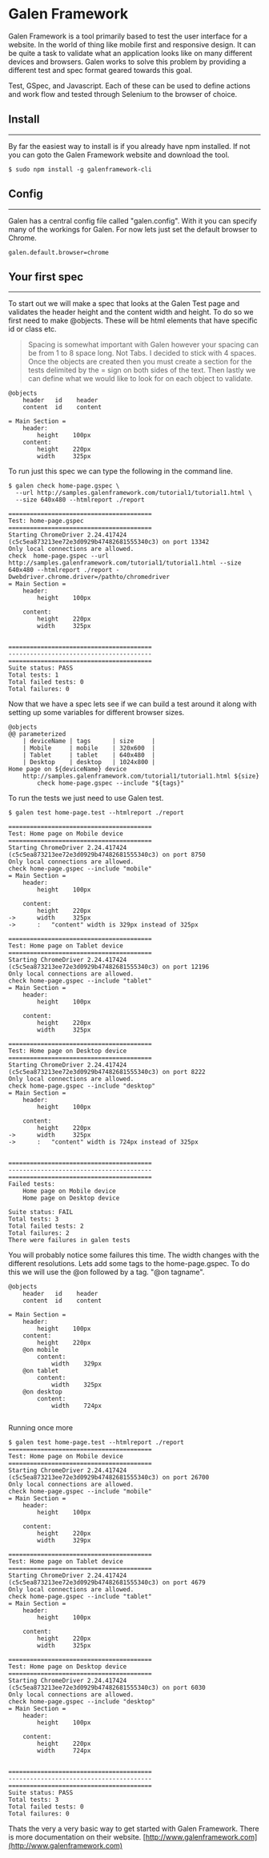 # Galen Framework

Galen Framework is a tool primarily based to test the user interface for a website.  In the world of thing like mobile first and responsive design. It can be quite a task to validate what an application looks like on many different devices and browsers. Galen works to solve this problem by providing a different test and spec format geared towards this goal.

Test, GSpec, and Javascript.  Each of these can be used to define actions and work flow and tested through Selenium to the browser of choice.

## Install
---
By far the easiest way to install is if you already have npm installed. If not you can goto the Galen Framework website and download the tool.

```
$ sudo npm install -g galenframework-cli
```

## Config
---
Galen has a central config file called "galen.config".  With it you can specify
many of the workings for Galen.  For now lets just set the default browser to
Chrome.

```
galen.default.browser=chrome
```

## Your first spec
---
To start out we will make a spec that looks at the Galen Test page and validates
the header height and the content width and height.  To do so we first need to
make @objects.  These will be html elements that have specific id or class etc.

> Spacing is somewhat important with Galen however your spacing can be from 1 to 8 space long.  Not Tabs.  I decided to stick with 4 spaces.  Once the objects are created then you must create a section for the tests delimited by the = sign on both sides of the text.  Then lastly we can define what we would like to look for on each object to validate.

```galen
@objects
    header   id    header
    content  id    content

= Main Section =
    header:
        height    100px
    content:
        height    220px
        width     325px

```

To run just this spec we can type the following in the command line.

```
$ galen check home-page.gspec \
  --url http://samples.galenframework.com/tutorial1/tutorial1.html \
  --size 640x480 --htmlreport ./report

========================================
Test: home-page.gspec
========================================
Starting ChromeDriver 2.24.417424 (c5c5ea873213ee72e3d0929b47482681555340c3) on port 13342
Only local connections are allowed.
check  home-page.gspec --url http://samples.galenframework.com/tutorial1/tutorial1.html --size 640x480 --htmlreport ./report -Dwebdriver.chrome.driver=/pathto/chromedriver
= Main Section =
    header:
        height    100px

    content:
        height    220px
        width     325px


========================================
----------------------------------------
========================================
Suite status: PASS
Total tests: 1
Total failed tests: 0
Total failures: 0
```

Now that we have a spec lets see if we can build a test around it along with setting up some variables for different browser sizes.

```galen
@objects
@@ parameterized
    | deviceName | tags      | size     |
    | Mobile     | mobile    | 320x600  |
    | Tablet     | tablet    | 640x480  |
    | Desktop    | desktop   | 1024x800 |
Home page on ${deviceName} device
    http://samples.galenframework.com/tutorial1/tutorial1.html ${size}
        check home-page.gspec --include "${tags}"
```

To run the tests we just need to use Galen test.

```
$ galen test home-page.test --htmlreport ./report

========================================
Test: Home page on Mobile device
========================================
Starting ChromeDriver 2.24.417424 (c5c5ea873213ee72e3d0929b47482681555340c3) on port 8750
Only local connections are allowed.
check home-page.gspec --include "mobile"
= Main Section =
    header:
        height    100px

    content:
        height    220px
->      width     325px
->      :   "content" width is 329px instead of 325px

========================================
Test: Home page on Tablet device
========================================
Starting ChromeDriver 2.24.417424 (c5c5ea873213ee72e3d0929b47482681555340c3) on port 12196
Only local connections are allowed.
check home-page.gspec --include "tablet"
= Main Section =
    header:
        height    100px

    content:
        height    220px
        width     325px

========================================
Test: Home page on Desktop device
========================================
Starting ChromeDriver 2.24.417424 (c5c5ea873213ee72e3d0929b47482681555340c3) on port 8222
Only local connections are allowed.
check home-page.gspec --include "desktop"
= Main Section =
    header:
        height    100px

    content:
        height    220px
->      width     325px
->      :   "content" width is 724px instead of 325px


========================================
----------------------------------------
========================================
Failed tests:
    Home page on Mobile device
    Home page on Desktop device

Suite status: FAIL
Total tests: 3
Total failed tests: 2
Total failures: 2
There were failures in galen tests

```



You will probably notice some failures this time.  The width changes with the different resolutions.  Lets add some tags to the home-page.gspec.  To do this we will use the @on followed by a tag.  "@on tagname".

```galen
@objects
    header   id    header
    content  id    content

= Main Section =
    header:
        height    100px
    content:
        height    220px
    @on mobile
        content:
            width    329px
    @on tablet
        content:
            width    325px
    @on desktop
        content:
            width    724px


```

Running once more

```
$ galen test home-page.test --htmlreport ./report
========================================
Test: Home page on Mobile device
========================================
Starting ChromeDriver 2.24.417424 (c5c5ea873213ee72e3d0929b47482681555340c3) on port 26700
Only local connections are allowed.
check home-page.gspec --include "mobile"
= Main Section =
    header:
        height    100px

    content:
        height    220px
        width     329px

========================================
Test: Home page on Tablet device
========================================
Starting ChromeDriver 2.24.417424 (c5c5ea873213ee72e3d0929b47482681555340c3) on port 4679
Only local connections are allowed.
check home-page.gspec --include "tablet"
= Main Section =
    header:
        height    100px

    content:
        height    220px
        width     325px

========================================
Test: Home page on Desktop device
========================================
Starting ChromeDriver 2.24.417424 (c5c5ea873213ee72e3d0929b47482681555340c3) on port 6030
Only local connections are allowed.
check home-page.gspec --include "desktop"
= Main Section =
    header:
        height    100px

    content:
        height    220px
        width     724px


========================================
----------------------------------------
========================================
Suite status: PASS
Total tests: 3
Total failed tests: 0
Total failures: 0

```




Thats the very a very basic way to get started with Galen Framework.  There is
more documentation on their website.
[http://www.galenframework.com](http://www.galenframework.com)